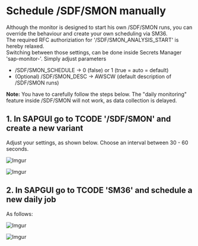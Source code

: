 # Schedule /SDF/SMON manually

Although the monitor is designed to start his own /SDF/SMON runs, you can override the behaviour and create your own scheduling via SM36.  
The required RFC authoriziation for '/SDF/SMON_ANALYSIS_START' is hereby relaxed.  
Switching between those settings, can be done inside Secrets Manager 'sap-monitor-<SID>'. Simply adjust parameters
- /SDF/SMON_SCHEDULE -> 0 (false) or 1 (true = auto = default)
- (Optional) /SDF/SMON_DESC -> AWSCW (default description of /SDF/SMON runs)

**Note:** You have to carefully follow the steps below. The "daily monitoring" feature inside /SDF/SMON will not work, as data collection is delayed.

## 1. In SAPGUI go to TCODE '/SDF/SMON' and create a new variant

Adjust your settings, as shown below. Choose an interval between 30 - 60 seconds.

![Imgur](https://i.imgur.com/WcPrQC8.png)

![Imgur](https://i.imgur.com/h9deu3A.jpg)

## 2. In SAPGUI go to TCODE 'SM36' and schedule a new daily job

As follows:

![Imgur](https://i.imgur.com/CFfVACc.jpg)

![Imgur](https://i.imgur.com/PRfm7o4.jpg)